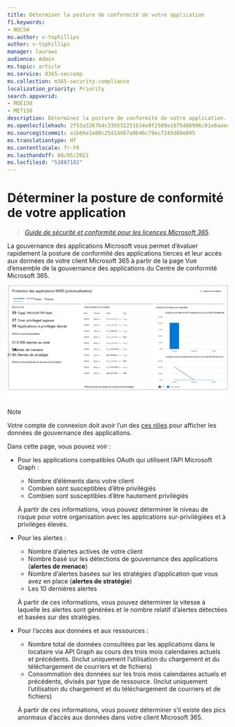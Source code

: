 ```yaml
---
title: Déterminer la posture de conformité de votre application
f1.keywords:
- NOCSH
ms.author: v-tophillips
author: v-tophillips
manager: laurawi
audience: Admin
ms.topic: article
ms.service: O365-seccomp
ms.collection: m365-security-compliance
localization_priority: Priority
search.appverid:
- MOE150
- MET150
description: Déterminez la posture de conformité de votre application.
ms.openlocfilehash: 2f53a3267b4c33b532251b34e0f2509a1075486996c01e8aaeecf68a12c70609
ms.sourcegitcommit: a1b66e1e80c25d14d67a9b46c79ec7245d88e045
ms.translationtype: HT
ms.contentlocale: fr-FR
ms.lasthandoff: 08/05/2021
ms.locfileid: "53887102"
---
```

# <a name="determine-your-app-compliance-posture"></a>Déterminer la posture de conformité de votre application

>*[Guide de sécurité et conformité pour les licences Microsoft 365](https://aka.ms/ComplianceSD).*

La gouvernance des applications Microsoft vous permet d’évaluer rapidement la posture de conformité des applications tierces et leur accès aux données de votre client Microsoft 365 à partir de la page Vue d’ensemble de la gouvernance des applications du Centre de conformité Microsoft 365.

![Page vue d’ensemble de la gouvernance des applications dans le Centre de conformité Microsoft 365](..\media\manage-app-protection-governance\mapg-cc-overview.png)

>[!Note]
> Votre compte de connexion doit avoir l’un des [ces rôles](app-governance-get-started.md#administrator-roles) pour afficher les données de gouvernance des applications.
>

Dans cette page, vous pouvez voir :

- Pour les applications compatibles OAuth qui utilisent l’API Microsoft Graph :

  - Nombre d’éléments dans votre client
  - Combien sont susceptibles d’être privilégiés
  - Combien sont susceptibles d’être hautement privilégiés

  À partir de ces informations, vous pouvez déterminer le niveau de risque pour votre organisation avec les applications sur-privilégiées et à privilèges élevés.

- Pour les alertes :

  - Nombre d’alertes actives de votre client
  - Nombre basé sur les détections de gouvernance des applications (**alertes de menace**)
  - Nombre d’alertes basées sur les stratégies d’application que vous avez en place (**alertes de stratégie**)
  - Les 10 dernières alertes

  À partir de ces informations, vous pouvez déterminer la vitesse à laquelle les alertes sont générées et le nombre relatif d’alertes détectées et basées sur des stratégies.

- Pour l’accès aux données et aux ressources :

  - Nombre total de données consultées par les applications dans le locataire via API Graph au cours des trois mois calendaires actuels et précédents. (Inclut uniquement l’utilisation du chargement et du téléchargement de courriers et de fichiers)
  - Consommation des données sur les trois mois calendaires actuels et précédents, divisés par type de ressource. (Inclut uniquement l’utilisation du chargement et du téléchargement de courriers et de fichiers)

  À partir de ces informations, vous pouvez déterminer s’il existe des pics anormaux d’accès aux données dans votre client Microsoft 365.
